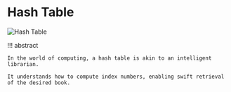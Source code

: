 # Hash Table

<div class="center-table" markdown>

![Hash Table](../assets/covers/chapter_hashing.jpg)

</div>

!!! abstract

    In the world of computing, a hash table is akin to an intelligent librarian.
    
    It understands how to compute index numbers, enabling swift retrieval of the desired book.
